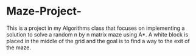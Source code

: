 # Maze-Project-
This is a project in my Algorithms class that focuses on implementing a solution to solve a 
random n by n matrix maze using A*. A white block is placed in the middle of the grid and the goal is to 
find a way to the exit of the maze.
